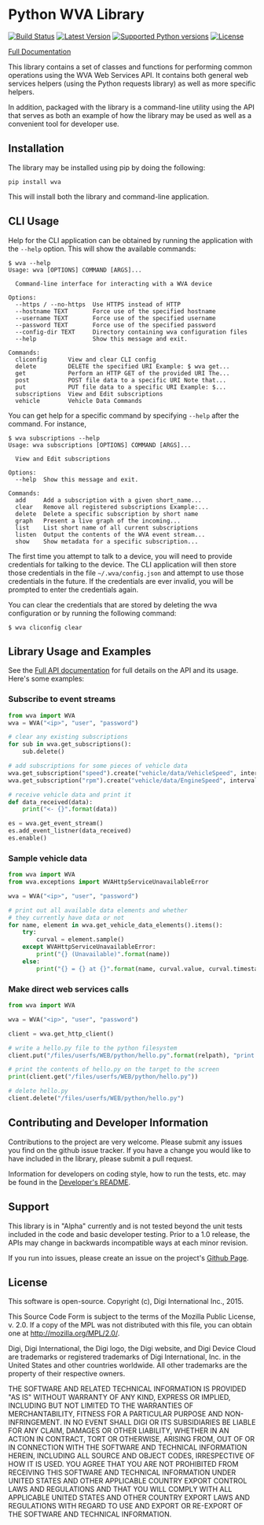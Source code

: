 Python WVA Library
==================

[![Build Status](https://travis-ci.org/digidotcom/python-wvalib.svg?branch=master)](https://travis-ci.org/digidotcom/python-wvalib)
[![Latest Version](https://pypip.in/version/wva/badge.svg)](https://pypi.python.org/pypi/wva/)
[![Supported Python versions](https://pypip.in/py_versions/wva/badge.svg)](https://pypi.python.org/pypi/wva/)
[![License](https://pypip.in/license/wva/badge.svg)](https://pypi.python.org/pypi/wva/)

[Full Documentation](https://digidotcom.github.io/python-wvalib)

This library contains a set of classes and functions for performing common
operations using the WVA Web Services API.  It contains both general
web services helpers (using the Python requests library) as well
as more specific helpers.

In addition, packaged with the library is a command-line utility
using the API that serves as both an example of how the library
may be used as well as a convenient tool for developer use.

Installation
------------

The library may be installed using pip by doing the following:

    pip install wva

This will install both the library and command-line application.

CLI Usage
---------

Help for the CLI application can be obtained by running the
application with the `--help` option.  This will show the available
commands:

```
$ wva --help
Usage: wva [OPTIONS] COMMAND [ARGS]...

  Command-line interface for interacting with a WVA device

Options:
  --https / --no-https  Use HTTPS instead of HTTP
  --hostname TEXT       Force use of the specified hostname
  --username TEXT       Force use of the specified username
  --password TEXT       Force use of the specified password
  --config-dir TEXT     Directory containing wva configuration files
  --help                Show this message and exit.

Commands:
  cliconfig      View and clear CLI config
  delete         DELETE the specified URI Example: $ wva get...
  get            Perform an HTTP GET of the provided URI The...
  post           POST file data to a specific URI Note that...
  put            PUT file data to a specific URI Example: $...
  subscriptions  View and Edit subscriptions
  vehicle        Vehicle Data Commands
```

You can get help for a specific command by specifying `--help` after
the command.  For instance,

```
$ wva subscriptions --help
Usage: wva subscriptions [OPTIONS] COMMAND [ARGS]...

  View and Edit subscriptions

Options:
  --help  Show this message and exit.

Commands:
  add     Add a subscription with a given short_name...
  clear   Remove all registered subscriptions Example:...
  delete  Delete a specific subscription by short name
  graph   Present a live graph of the incoming...
  list    List short name of all current subscriptions
  listen  Output the contents of the WVA event stream...
  show    Show metadata for a specific subscription...
```

The first time you attempt to talk to a device, you will need
to provide credentials for talking to the device.  The CLI
application will then store those credentials in the file
`~/.wva/config.json` and attempt to use those credentials in
the future.  If the credentials are ever invalid, you will
be prompted to enter the credentials again.

You can clear the credentials that are stored by deleting
the wva configuration or by running the following command:

```
$ wva cliconfig clear
```

Library Usage and Examples
--------------------------

See the [Full API documentation](https://digidotcom.github.io/python-wvalib) for
full details on the API and its usage.  Here's some examples:

### Subscribe to event streams

```python
from wva import WVA
wva = WVA("<ip>", "user", "password")

# clear any existing subscriptions
for sub in wva.get_subscriptions():
    sub.delete()

# add subscriptions for some pieces of vehicle data
wva.get_subscription("speed").create("vehicle/data/VehicleSpeed", interval=3)
wva.get_subscription("rpm").create("vehicle/data/EngineSpeed", interval=5)

# receive vehicle data and print it
def data_received(data):
    print("<- {}".format(data))

es = wva.get_event_stream()
es.add_event_listner(data_received)
es.enable()
```

### Sample vehicle data

```python
from wva import WVA
from wva.exceptions import WVAHttpServiceUnavailableError

wva = WVA("<ip>", "user", "password")

# print out all available data elements and whether
# they currently have data or not
for name, element in wva.get_vehicle_data_elements().items():
    try:
        curval = element.sample()
    except WVAHttpServiceUnavailableError:
        print("{} (Unavailable)".format(name))
    else:
        print("{} = {} at {}".format(name, curval.value, curval.timestamp.ctime()))
```

### Make direct web services calls

```python
from wva import WVA

wva = WVA("<ip>", "user", "password")

client = wva.get_http_client()

# write a hello.py file to the python filesystem
client.put("/files/userfs/WEB/python/hello.py".format(relpath), "print 'Hello, World!'\n")

# print the contents of hello.py on the target to the screen
print(client.get("/files/userfs/WEB/python/hello.py"))

# delete hello.py
client.delete("/files/userfs/WEB/python/hello.py")
```

Contributing and Developer Information
--------------------------------------

Contributions to the project are very welcome.  Please submit any
issues you find on the github issue tracker.  If you have a change you
would like to have included in the library, please submit a pull
request.

Information for developers on coding style, how to run the tests,
etc. may be found in the [Developer's README](README-dev.md).

Support
-------

This library is in "Alpha" currently and is not tested beyond the unit
tests included in the code and basic developer testing.  Prior to a
1.0 release, the APIs may change in backwards incompatible ways at
each minor revision.

If you run into issues, please create an issue on the project's
[Github Page](https://github.com/digidotcom/python-wvalib).

License
-------

This software is open-source. Copyright (c), Digi International Inc., 2015.

This Source Code Form is subject to the terms of the Mozilla Public License, v. 2.0.
If a copy of the MPL was not distributed with this file, you can obtain one at
http://mozilla.org/MPL/2.0/.

Digi, Digi International, the Digi logo, the Digi website, and Digi
Device Cloud are trademarks or registered trademarks of Digi
International, Inc. in the United States and other countries
worldwide. All other trademarks are the property of their respective
owners.

THE SOFTWARE AND RELATED TECHNICAL INFORMATION IS PROVIDED "AS IS"
WITHOUT WARRANTY OF ANY KIND, EXPRESS OR IMPLIED, INCLUDING BUT NOT
LIMITED TO THE WARRANTIES OF MERCHANTABILITY, FITNESS FOR A PARTICULAR
PURPOSE AND NON-INFRINGEMENT. IN NO EVENT SHALL DIGI OR ITS
SUBSIDIARIES BE LIABLE FOR ANY CLAIM, DAMAGES OR OTHER LIABILITY,
WHETHER IN AN ACTION IN CONTRACT, TORT OR OTHERWISE, ARISING FROM, OUT
OF OR IN CONNECTION WITH THE SOFTWARE AND TECHNICAL INFORMATION
HEREIN, INCLUDING ALL SOURCE AND OBJECT CODES, IRRESPECTIVE OF HOW IT
IS USED. YOU AGREE THAT YOU ARE NOT PROHIBITED FROM RECEIVING THIS
SOFTWARE AND TECHNICAL INFORMATION UNDER UNITED STATES AND OTHER
APPLICABLE COUNTRY EXPORT CONTROL LAWS AND REGULATIONS AND THAT YOU
WILL COMPLY WITH ALL APPLICABLE UNITED STATES AND OTHER COUNTRY EXPORT
LAWS AND REGULATIONS WITH REGARD TO USE AND EXPORT OR RE-EXPORT OF THE
SOFTWARE AND TECHNICAL INFORMATION.

